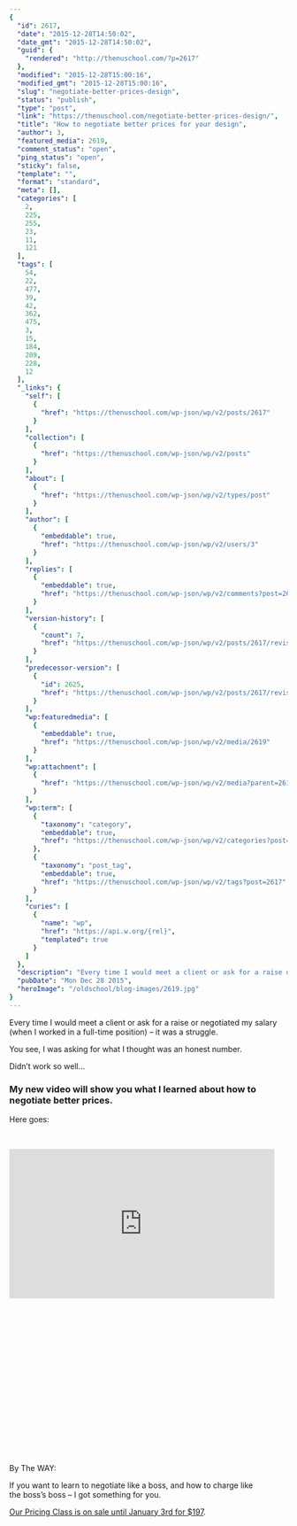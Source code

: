 ```yaml
---
{
  "id": 2617,
  "date": "2015-12-28T14:50:02",
  "date_gmt": "2015-12-28T14:50:02",
  "guid": {
    "rendered": "http://thenuschool.com/?p=2617"
  },
  "modified": "2015-12-28T15:00:16",
  "modified_gmt": "2015-12-28T15:00:16",
  "slug": "negotiate-better-prices-design",
  "status": "publish",
  "type": "post",
  "link": "https://thenuschool.com/negotiate-better-prices-design/",
  "title": "How to negotiate better prices for your design",
  "author": 3,
  "featured_media": 2619,
  "comment_status": "open",
  "ping_status": "open",
  "sticky": false,
  "template": "",
  "format": "standard",
  "meta": [],
  "categories": [
    2,
    225,
    255,
    23,
    11,
    121
  ],
  "tags": [
    54,
    22,
    477,
    39,
    42,
    362,
    475,
    3,
    15,
    184,
    209,
    228,
    12
  ],
  "_links": {
    "self": [
      {
        "href": "https://thenuschool.com/wp-json/wp/v2/posts/2617"
      }
    ],
    "collection": [
      {
        "href": "https://thenuschool.com/wp-json/wp/v2/posts"
      }
    ],
    "about": [
      {
        "href": "https://thenuschool.com/wp-json/wp/v2/types/post"
      }
    ],
    "author": [
      {
        "embeddable": true,
        "href": "https://thenuschool.com/wp-json/wp/v2/users/3"
      }
    ],
    "replies": [
      {
        "embeddable": true,
        "href": "https://thenuschool.com/wp-json/wp/v2/comments?post=2617"
      }
    ],
    "version-history": [
      {
        "count": 7,
        "href": "https://thenuschool.com/wp-json/wp/v2/posts/2617/revisions"
      }
    ],
    "predecessor-version": [
      {
        "id": 2625,
        "href": "https://thenuschool.com/wp-json/wp/v2/posts/2617/revisions/2625"
      }
    ],
    "wp:featuredmedia": [
      {
        "embeddable": true,
        "href": "https://thenuschool.com/wp-json/wp/v2/media/2619"
      }
    ],
    "wp:attachment": [
      {
        "href": "https://thenuschool.com/wp-json/wp/v2/media?parent=2617"
      }
    ],
    "wp:term": [
      {
        "taxonomy": "category",
        "embeddable": true,
        "href": "https://thenuschool.com/wp-json/wp/v2/categories?post=2617"
      },
      {
        "taxonomy": "post_tag",
        "embeddable": true,
        "href": "https://thenuschool.com/wp-json/wp/v2/tags?post=2617"
      }
    ],
    "curies": [
      {
        "name": "wp",
        "href": "https://api.w.org/{rel}",
        "templated": true
      }
    ]
  },
  "description": "Every time I would meet a client or ask for a raise or negotiated my salary (when I worked in a full-time position) &#8211; it was a struggle. You see, I was asking for what I thought was an honest number. Didn&#8217;t work so well&#8230; My new video will show you what I learned about [&hellip;]",
  "pubDate": "Mon Dec 28 2015",
  "heroImage": "/oldschool/blog-images/2619.jpg"
}
---
```


<div id="cp-1" class="caption-line" data-time="13.93">
<div class="caption-line-time">
<p id="cp-1" class="caption-line" data-time="13.93">Every time I would meet a client or ask for a raise or negotiated my salary (when I worked in a full-time position) &#8211; it was a struggle.</p>
<p class="caption-line" data-time="13.93">You see, I was asking for what I thought was an honest number.</p>
</div>
</div>
<p>Didn&#8217;t work so well&#8230;</p>
<div id="cp-60" class="caption-line caption-line-highlight" data-time="315.2">
<h3 class="caption-line-text">My new video will show you what I learned about how to negotiate better prices.</h3>
</div>
<p>Here goes:</p>
<p>&nbsp;</p>
<div class="caption-line-text"><div class="arve-wrapper" data-mode="normal" data-provider="iframe" id="arve-httpswwwyoutubecomembed4otbL5UrDRU" style="max-width:900px;" itemscope itemtype="http://schema.org/VideoObject"><div class="arve-embed-container" style="padding-bottom:56.250000%"><meta itemprop="embedURL" content="https://www.youtube.com/embed/4otbL5UrDRU"><iframe allow="accelerometer; autoplay; encrypted-media; gyroscope; picture-in-picture" allowfullscreen class="arve-iframe fitvidsignore" frameborder="0" name sandbox="allow-scripts allow-same-origin allow-presentation allow-popups allow-popups-to-escape-sandbox" scrolling="no" src="https://www.youtube.com/embed/4otbL5UrDRU" width="480" height="270"></iframe></div></div></div>
<div class="caption-line-text"></div>
<div class="caption-line-text">
<p>By The WAY:</p>
<p>If you want to learn to negotiate like a boss, and how to charge like the boss&#8217;s boss &#8211; I got something for you.</p>
<p><a href="http://thenuschool.com/the-pricing-class/?promo=PHVUNHBCX735W&amp;pricetag=197&amp;From=xms" target="_blank">Our Pricing Class is on sale until January 3rd for $197</a>.</p>
<div class="w-clearfix endpostcta"></div>
</div>
<div id="cp-60" class="caption-line caption-line-highlight" data-time="315.2"></div>